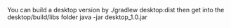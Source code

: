 You can build a desktop version by 
./gradlew desktop:dist
then get into the desktop/build/libs folder
java -jar desktop_1.0.jar
